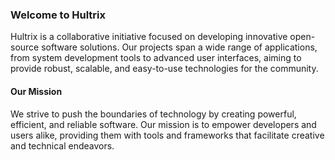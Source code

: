 ### Welcome to Hultrix
Hultrix is a collaborative initiative focused on developing innovative open-source software solutions. Our projects span a wide range of applications, from system development tools to advanced user interfaces, aiming to provide robust, scalable, and easy-to-use technologies for the community.

#### Our Mission
We strive to push the boundaries of technology by creating powerful, efficient, and reliable software. Our mission is to empower developers and users alike, providing them with tools and frameworks that facilitate creative and technical endeavors.
